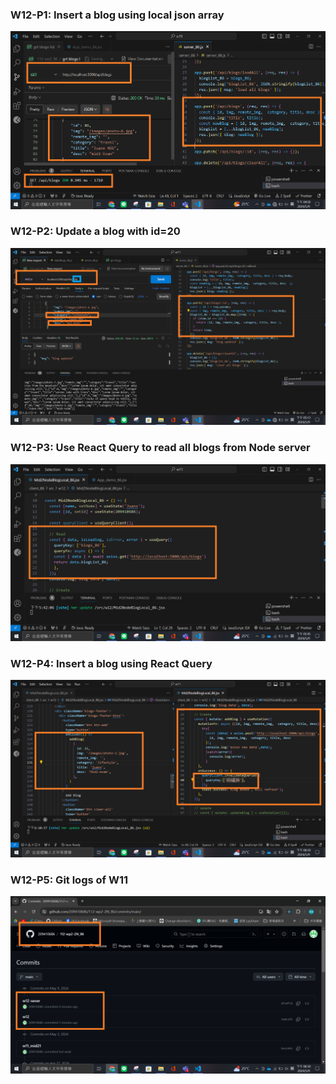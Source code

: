 ### W12-P1: Insert a blog using local json array

![](w12-p1-1.png)

### W12-P2: Update a blog with id=20

![](w12-p2.png)

### W12-P3: Use React Query to read all blogs from Node server

![](w12-p3.png)

### W12-P4: Insert a blog using React Query

![](w12-p4-1.png)

### W12-P5: Git logs of W11

![](5.png)
